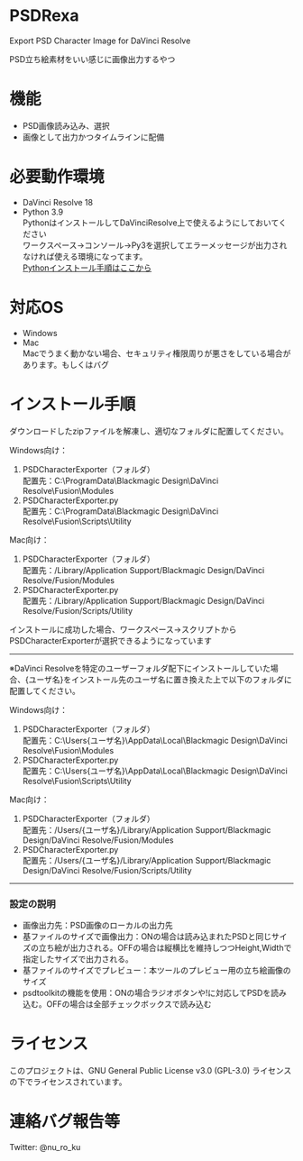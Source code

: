 # PSDRexa
Export PSD Character Image for DaVinci Resolve

PSD立ち絵素材をいい感じに画像出力するやつ

# 機能
- PSD画像読み込み、選択
- 画像として出力かつタイムラインに配備

# 必要動作環境
- DaVinci Resolve 18  
- Python 3.9  
PythonはインストールしてDaVinciResolve上で使えるようにしておいてください  
ワークスペース→コンソール→Py3を選択してエラーメッセージが出力されなければ使える環境になってます。  
[Pythonインストール手順はここから](./HowToInstall_Python.md)

# 対応OS
- Windows  
- Mac  
Macでうまく動かない場合、セキュリティ権限周りが悪さをしている場合があります。もしくはバグ

# インストール手順
ダウンロードしたzipファイルを解凍し、適切なフォルダに配置してください。

Windows向け：
1. PSDCharacterExporter（フォルダ）  
   配置先：C:\ProgramData\Blackmagic Design\DaVinci Resolve\Fusion\Modules
2. PSDCharacterExporter.py  
   配置先：C:\ProgramData\Blackmagic Design\DaVinci Resolve\Fusion\Scripts\Utility

Mac向け：
1. PSDCharacterExporter（フォルダ）  
   配置先：/Library/Application Support/Blackmagic Design/DaVinci Resolve/Fusion/Modules
2. PSDCharacterExporter.py  
   配置先：/Library/Application Support/Blackmagic Design/DaVinci Resolve/Fusion/Scripts/Utility

インストールに成功した場合、ワークスペース→スクリプトからPSDCharacterExporterが選択できるようになっています

------------------------------

※DaVinci Resolveを特定のユーザーフォルダ配下にインストールしていた場合、{ユーザ名}をインストール先のユーザ名に置き換えた上で以下のフォルダに配置してください。

Windows向け：
1. PSDCharacterExporter（フォルダ）  
   配置先：C:\Users\{ユーザ名}\AppData\Local\Blackmagic Design\DaVinci Resolve\Fusion\Modules
2. PSDCharacterExporter.py  
   配置先：C:\Users\{ユーザ名}\AppData\Local\Blackmagic Design\DaVinci Resolve\Fusion\Scripts\Utility

Mac向け：
1. PSDCharacterExporter（フォルダ）  
   配置先：/Users/{ユーザ名}/Library/Application Support/Blackmagic Design/DaVinci Resolve/Fusion/Modules
2. PSDCharacterExporter.py  
   配置先：/Users/{ユーザ名}/Library/Application Support/Blackmagic Design/DaVinci Resolve/Fusion/Scripts/Utility

-------------
### 設定の説明
* 画像出力先：PSD画像のローカルの出力先
* 基ファイルのサイズで画像出力：ONの場合は読み込まれたPSDと同じサイズの立ち絵が出力される。OFFの場合は縦横比を維持しつつHeight,Widthで指定したサイズで出力される。
* 基ファイルのサイズでプレビュー：本ツールのプレビュー用の立ち絵画像のサイズ
* psdtoolkitの機能を使用：ONの場合ラジオボタンや!に対応してPSDを読み込む。OFFの場合は全部チェックボックスで読み込む

# ライセンス
このプロジェクトは、GNU General Public License v3.0 (GPL-3.0) ライセンスの下でライセンスされています。

# 連絡バグ報告等
Twitter: @nu_ro_ku

